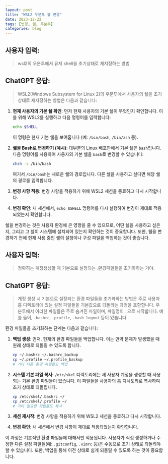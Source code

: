 ```yaml
---
layout: post
title: "WSL2 우분투 쉘 변경"
date: 2023-12-22
tags: [변경, 쉘, 우분투]
categories: blog
---
```


## 사용자 입력:
> wsl2의 우분투에서 유저 shell을 초기상태로 재지정하는 방법

## ChatGPT 응답:
> WSL2(Windows Subsystem for Linux 2)의 우분투에서 사용자의 쉘을 초기 상태로 재지정하는 방법은 다음과 같습니다:

1. **현재 사용자의 기본 쉘 확인**: 먼저 현재 사용자의 기본 쉘이 무엇인지 확인합니다. 이를 위해 WSL2를 실행하고 다음 명령어를 입력합니다:
   ```bash
   echo $SHELL
   ```
   이 명령은 현재 기본 쉘을 보여줍니다 (예: `/bin/bash`, `/bin/zsh` 등).

2. **쉘을 Bash로 변경하기 (예시)**: 대부분의 Linux 배포판에서 기본 쉘은 `bash`입니다. 다음 명령어를 사용하여 사용자의 기본 쉘을 `bash`로 변경할 수 있습니다:
   ```bash
   chsh -s /bin/bash
   ```
   여기서 `/bin/bash`는 새로운 쉘의 경로입니다. 다른 쉘을 사용하고 싶다면 해당 쉘의 경로를 입력합니다.

3. **변경 사항 적용**: 변경 사항을 적용하기 위해 WSL2 세션을 종료하고 다시 시작합니다.

4. **변경 확인**: 새 세션에서, `echo $SHELL` 명령어를 다시 실행하여 변경이 제대로 적용되었는지 확인합니다.

쉘을 변경하는 것은 사용자 환경에 큰 영향을 줄 수 있으므로, 어떤 쉘을 사용하고 싶은지, 그리고 그 쉘이 시스템에 설치되어 있는지 확인하는 것이 중요합니다. 또한, 쉘을 변경하기 전에 현재 사용 중인 쉘의 설정이나 구성 파일을 백업하는 것이 좋습니다.

## 사용자 입력:
> 정확히는 계정생성할 때 기본으로 설정되는 .환경파일들을 초기화하는 거야.

## ChatGPT 응답:
> 계정 생성 시 기본으로 설정되는 환경 파일들을 초기화하는 방법은 주로 사용자 홈 디렉토리에 있는 설정 파일들을 기본값으로 되돌리는 과정을 포함합니다. 우분투에서 이러한 파일들은 주로 숨겨진 파일이며, 파일명이 `.`으로 시작합니다. 예를 들어, `.bashrc`, `.profile`, `.bash_logout` 등이 있습니다.

환경 파일들을 초기화하는 단계는 다음과 같습니다:

1. **백업 생성**: 먼저, 현재의 환경 파일들을 백업합니다. 이는 만약 문제가 발생했을 때 원래 상태로 되돌릴 수 있도록 합니다.
   ```bash
   cp ~/.bashrc ~/.bashrc_backup
   cp ~/.profile ~/.profile_backup
   # 기타 다른 환경 파일들도 백업
   ```

2. **시스템 기본 파일 복사**: `/etc/skel` 디렉토리에는 새 사용자 계정을 생성할 때 사용되는 기본 환경 파일들이 있습니다. 이 파일들을 사용자의 홈 디렉토리로 복사하여 초기 상태로 되돌립니다.
   ```bash
   cp /etc/skel/.bashrc ~/
   cp /etc/skel/.profile ~/
   # 기타 필요한 파일들도 복사
   ```

3. **세션 재시작**: 변경 사항을 적용하기 위해 WSL2 세션을 종료하고 다시 시작합니다.

4. **변경 확인**: 새 세션에서 변경 사항이 제대로 적용되었는지 확인합니다.

이 과정은 기본적인 환경 파일들에 대해서만 적용됩니다. 사용자가 직접 생성하거나 수정한 다른 설정 파일들(예: `.gitconfig`, `.vimrc` 등)은 수동으로 초기 상태로 되돌려야 할 수 있습니다. 또한, 백업을 통해 이전 상태로 쉽게 되돌릴 수 있도록 하는 것이 중요합니다.

